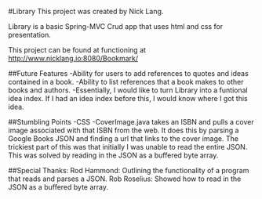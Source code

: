 #Library
This project was created by Nick Lang.

Library is a basic Spring-MVC Crud app that uses html and css for presentation.

This project can be found at functioning at http://www.nicklang.io:8080/Bookmark/

##Future Features
-Ability for users to add references to quotes and ideas contained in a book.
-Ability to list references that a book makes to other books and authors.
-Essentially, I would like to turn Library into a funtional idea index. If I had an idea index before this, I would know where I got this idea.

##Stumbling Points
-CSS
-CoverImage.java takes an ISBN and pulls a cover image associated with that ISBN from the web. It does this by parsing a Google Books JSON and finding a url that links to the cover image. The trickiest part of this was that initially I was unable to read the entire JSON. This was solved by reading in the JSON as a buffered byte array.

##Special Thanks:
Rod Hammond: Outlining the functionality of a program that reads and parses a JSON.
Rob Roselius: Showed how to read in the JSON as a buffered byte array.
